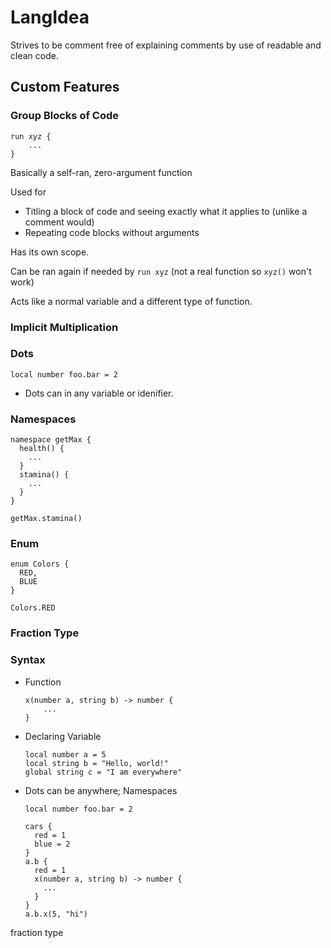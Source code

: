 # LangIdea

Strives to be comment free of explaining comments by use of readable and clean code.

## Custom Features
  ### Group Blocks of Code 
    
  ```
  run xyz {
      ...
  }
  ```
  Basically a self-ran, zero-argument function
  
  Used for 
  - Titling a block of code and seeing exactly what it applies to (unlike a comment would)
  - Repeating code blocks without arguments

  Has its own scope.

  Can be ran again if needed by `run xyz` (not a real function so `xyz()` won't work)
  
  Acts like a normal variable and a different type of function.

  ### Implicit Multiplication

  ### Dots 
  ```
  local number foo.bar = 2
  ```
  - Dots can in any variable or idenifier.
    
  ### Namespaces
  ```
  namespace getMax {
    health() {
      ...
    }
    stamina() {
      ...
    }
  }
  ```
  ```
  getMax.stamina()
  ```
  ### Enum
  ```
  enum Colors {
    RED,
    BLUE
  }
  ```
  ```
  Colors.RED
  ```

  ### Fraction Type

### Syntax
- Function
  ```
  x(number a, string b) -> number {
      ...
  }
  ```

- Declaring Variable
  ```
  local number a = 5
  local string b = "Hello, world!"
  global string c = "I am everywhere"
  ```


- Dots can be anywhere; Namespaces
  ```
  local number foo.bar = 2
  
  cars {
    red = 1
    blue = 2
  }
  a.b {
    red = 1
    x(number a, string b) -> number {
      ...
    }
  }
  a.b.x(5, "hi")
  
  ```
  
fraction type
